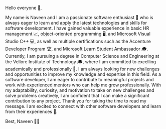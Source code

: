 Hello everyone 👋,

My name is Naveen and I am a passionate software enthusiast 🤖 who is always eager to learn and apply the latest technologies and skills for software development. I have gained valuable experience in basic HR management 📈, object-oriented programming 🖥️, and Microsoft Visual Studio C++ 💻, as well as multiple certifications such as the Accenture Developer Program 🏆, and Microsoft Learn Student Ambassador 🎓.
Currently, I am pursuing a degree in Computer Science and Engineering at the Vellore Institute of Technology 🎓, where I am committed to excelling academically and professionally 🚀. I am always looking for new challenges and opportunities to improve my knowledge and expertise in this field. As a software developer, I am eager to contribute to meaningful projects and work with experienced mentors who can help me grow professionally. With my adaptability, curiosity, and motivation to take on new challenges and solve problems creatively, I am confident that I can make a significant contribution to any project.
Thank you for taking the time to read my message. I am excited to connect with other software developers and learn from their experiences 🤝.

Best,
Naveen 👨‍💻

